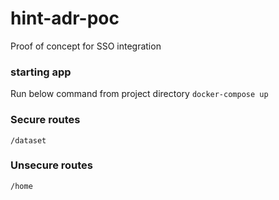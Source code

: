 # hint-adr-poc
Proof of concept for SSO integration


### starting app
Run below command from project directory
`
docker-compose up
`

### Secure routes
`/dataset`

### Unsecure routes
`/home`


